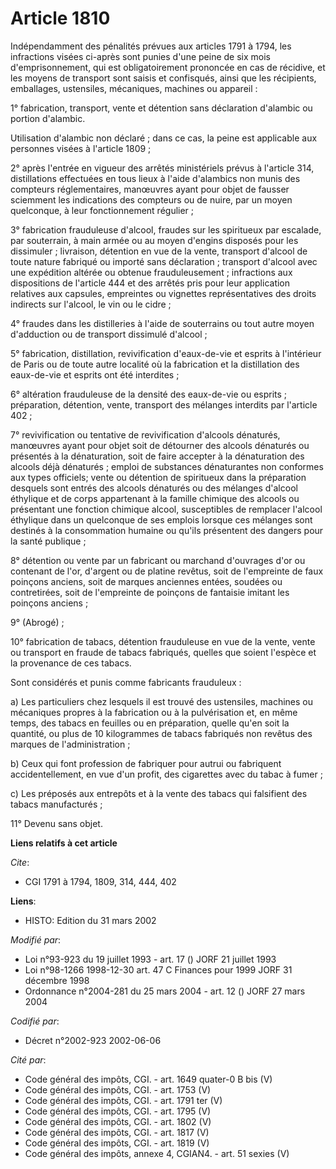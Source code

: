 # Article 1810

Indépendamment des pénalités prévues aux articles 1791 à 1794, les infractions visées ci-après sont punies d'une peine de six
mois d'emprisonnement, qui est obligatoirement prononcée en cas de récidive, et les moyens de transport sont saisis et
confisqués, ainsi que les récipients, emballages, ustensiles, mécaniques, machines ou appareil :

1° fabrication, transport, vente et détention sans déclaration d'alambic ou portion d'alambic.

Utilisation d'alambic non déclaré ; dans ce cas, la peine est applicable aux personnes visées à l'article 1809 ;

2° après l'entrée en vigueur des arrêtés ministériels prévus à l'article 314, distillations effectuées en tous lieux à l'aide
d'alambics non munis des compteurs réglementaires, manœuvres ayant pour objet de fausser sciemment les indications des
compteurs ou de nuire, par un moyen quelconque, à leur fonctionnement régulier ;

3° fabrication frauduleuse d'alcool, fraudes sur les spiritueux par escalade, par souterrain, à main armée ou au moyen
d'engins disposés pour les dissimuler ; livraison, détention en vue de la vente, transport d'alcool de toute nature fabriqué
ou importé sans déclaration ; transport d'alcool avec une expédition altérée ou obtenue frauduleusement ; infractions aux
dispositions de l'article 444 et des arrêtés pris pour leur application relatives aux capsules, empreintes ou vignettes
représentatives des droits indirects sur l'alcool, le vin ou le cidre ;

4° fraudes dans les distilleries à l'aide de souterrains ou tout autre moyen d'adduction ou de transport dissimulé d'alcool ;

5° fabrication, distillation, revivification d'eaux-de-vie et esprits à l'intérieur de Paris ou de toute autre localité où la
fabrication et la distillation des eaux-de-vie et esprits ont été interdites ;

6° altération frauduleuse de la densité des eaux-de-vie ou esprits ; préparation, détention, vente, transport des mélanges
interdits par l'article 402 ;

7° revivification ou tentative de revivification d'alcools dénaturés, manœuvres ayant pour objet soit de détourner des
alcools dénaturés ou présentés à la dénaturation, soit de faire accepter à la dénaturation des alcools déjà dénaturés ;
emploi de substances dénaturantes non conformes aux types officiels; vente ou détention de spiritueux dans la préparation
desquels sont entrés des alcools dénaturés ou des mélanges d'alcool éthylique et de corps appartenant à la famille chimique
des alcools ou présentant une fonction chimique alcool, susceptibles de remplacer l'alcool éthylique dans un quelconque de
ses emplois lorsque ces mélanges sont destinés à la consommation humaine ou qu'ils présentent des dangers pour la santé
publique ;

8° détention ou vente par un fabricant ou marchand d'ouvrages d'or ou contenant de l'or, d'argent ou de platine revêtus, soit
de l'empreinte de faux poinçons anciens, soit de marques anciennes entées, soudées ou contretirées, soit de l'empreinte de
poinçons de fantaisie imitant les poinçons anciens ;

9° (Abrogé) ;

10° fabrication de tabacs, détention frauduleuse en vue de la vente, vente ou transport en fraude de tabacs fabriqués,
quelles que soient l'espèce et la provenance de ces tabacs.

Sont considérés et punis comme fabricants frauduleux :

a) Les particuliers chez lesquels il est trouvé des ustensiles, machines ou mécaniques propres à la fabrication ou à la
pulvérisation et, en même temps, des tabacs en feuilles ou en préparation, quelle qu'en soit la quantité, ou plus de 10
kilogrammes de tabacs fabriqués non revêtus des marques de l'administration ;

b) Ceux qui font profession de fabriquer pour autrui ou fabriquent accidentellement, en vue d'un profit, des cigarettes avec
du tabac à fumer ;

c) Les préposés aux entrepôts et à la vente des tabacs qui falsifient des tabacs manufacturés ;

11° Devenu sans objet.

**Liens relatifs à cet article**

_Cite_:

  - CGI 1791 à 1794, 1809, 314, 444, 402

**Liens**:

  - HISTO: Edition du 31 mars 2002

_Modifié par_:

  - Loi n°93-923 du 19 juillet 1993 - art. 17 () JORF 21 juillet 1993
  - Loi n°98-1266 1998-12-30 art. 47 C Finances pour 1999 JORF 31 décembre 1998
  - Ordonnance n°2004-281 du 25 mars 2004 - art. 12 () JORF 27 mars 2004

_Codifié par_:

  - Décret n°2002-923 2002-06-06

_Cité par_:

  - Code général des impôts, CGI. - art. 1649 quater-0 B bis (V)
  - Code général des impôts, CGI. - art. 1753 (V)
  - Code général des impôts, CGI. - art. 1791 ter (V)
  - Code général des impôts, CGI. - art. 1795 (V)
  - Code général des impôts, CGI. - art. 1802 (V)
  - Code général des impôts, CGI. - art. 1817 (V)
  - Code général des impôts, CGI. - art. 1819 (V)
  - Code général des impôts, annexe 4, CGIAN4. - art. 51 sexies (V)
